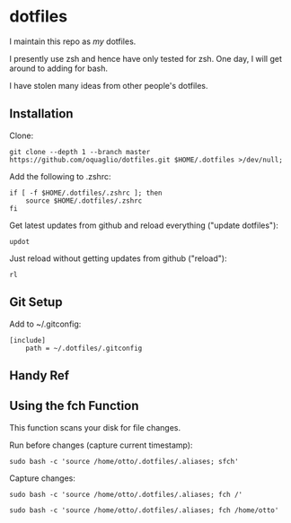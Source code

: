 # dotfiles

I maintain this repo as *my* dotfiles.

I presently use zsh and hence have only tested for zsh. One day, I will get around to adding for bash.

I have stolen many ideas from other people's dotfiles.


## Installation

Clone:

``` SH
git clone --depth 1 --branch master https://github.com/oquaglio/dotfiles.git $HOME/.dotfiles >/dev/null;
```

Add the following to .zshrc:

``` SH
if [ -f $HOME/.dotfiles/.zshrc ]; then
    source $HOME/.dotfiles/.zshrc
fi
```

Get latest updates from github and reload everything ("update dotfiles"):

```SH
updot
```


Just reload without getting updates from github ("reload"):

```SH
rl
```


## Git Setup

Add to ~/.gitconfig:

```SH
[include]    
    path = ~/.dotfiles/.gitconfig
```


## Handy Ref

## Using the fch Function

This function scans your disk for file changes.

Run before changes (capture current timestamp):
``` SH
sudo bash -c 'source /home/otto/.dotfiles/.aliases; sfch'
```

Capture changes:
``` SH
sudo bash -c 'source /home/otto/.dotfiles/.aliases; fch /'
```

``` SH
sudo bash -c 'source /home/otto/.dotfiles/.aliases; fch /home/otto'
```
